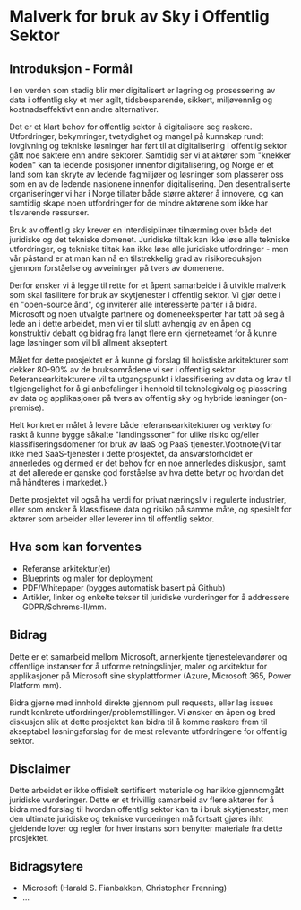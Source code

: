# Malverk for bruk av Sky i Offentlig Sektor

## Introduksjon - Formål
I en verden som stadig blir mer digitalisert er lagring og prosessering av data i offentlig sky et mer agilt, tidsbesparende, sikkert, miljøvennlig og kostnadseffektivt enn andre alternativer.

Det er et klart behov for offentlig sektor å digitalisere seg raskere. Utfordringer, bekymringer, tvetydighet og mangel på kunnskap rundt lovgivning og tekniske løsninger har ført til at  digitalisering i offentlig sektor gått noe saktere enn andre sektorer. Samtidig ser vi at aktører som "knekker koden" kan ta ledende posisjoner innenfor digitalisering, og Norge er et land som kan skryte av ledende fagmiljøer og løsninger som plasserer oss som en av de ledende nasjonene innenfor digitalisering. Den desentraliserte organiseringer vi har i Norge tillater både større aktører å innovere, og kan samtidig skape noen utfordringer for de mindre aktørene som ikke har tilsvarende ressurser.

Bruk av offentlig sky krever en interdisiplinær tilnærming over både det juridiske og det tekniske domenet. Juridiske tiltak kan ikke løse alle tekniske utfordringer, og tekniske tiltak kan ikke løse alle juridiske utfordringer - men vår påstand er at man kan nå en tilstrekkelig grad av risikoreduksjon gjennom forståelse og avveininger på tvers av domenene.

Derfor ønsker vi å legge til rette for et åpent samarbeide i å utvikle malverk som skal fasilitere for bruk av skytjenester i offentlig sektor. Vi gjør dette i en "open-source ånd", og inviterer alle interesserte parter i å bidra. Microsoft og noen utvalgte partnere og domeneeksperter har tatt på seg å lede an i dette arbeidet, men vi er til slutt avhengig av en åpen og konstruktiv debatt og bidrag fra langt flere enn kjerneteamet for å kunne lage løsninger som vil bli allment akseptert.

Målet for dette prosjektet er å kunne gi forslag til holistiske arkitekturer som dekker 80-90% av de bruksområdene vi ser i offentlig sektor. Referansearkitekturene vil ta utgangspunkt i klassifisering av data og krav til tilgjengelighet for å gi anbefalinger i henhold til teknologivalg og plassering av data og applikasjoner på tvers av offentlig sky og hybride løsninger (on-premise).

Helt konkret er målet å levere både referansearkitekturer og verktøy for raskt å kunne bygge såkalte "landingssoner" for ulike risiko og/eller klassifiseringsdomener for bruk av IaaS og PaaS tjenester.\footnote{Vi tar ikke med SaaS-tjenester i dette prosjektet, da ansvarsforholdet er annerledes og dermed er det behov for en noe annerledes diskusjon, samt at det allerede er ganske god forståelse av hva dette betyr og hvordan det må håndteres i markedet.}

Dette prosjektet vil også ha verdi for privat næringsliv i regulerte industrier, eller som ønsker å klassifisere data og risiko på samme måte, og spesielt for aktører som arbeider eller leverer inn til offentlig sektor.


## Hva som kan forventes
 - Referanse arkitektur(er)
 - Blueprints og maler for deployment
 - PDF/Whitepaper (bygges automatisk basert på Github)
 - Artikler, linker og enkelte tekser til juridiske vurderinger for å addressere GDPR/Schrems-II/mm. 


## Bidrag
Dette er et samarbeid mellom Microsoft, annerkjente tjenestelevandører og offentlige instanser for å utforme retningslinjer, maler og arkitektur for applikasjoner på Microsoft sine skyplattformer (Azure, Microsoft 365, Power Platform mm).

Bidra gjerne med innhold direkte gjennom pull requests, eller lag issues rundt konkrete utfordringer/problemstillinger. Vi ønsker en åpen og bred diskusjon slik at dette prosjektet kan bidra til å komme raskere frem til akseptabel løsningsforslag for de mest relevante utfordringene for offentlig sektor.
 

## Disclaimer
Dette arbeidet er ikke offisielt sertifisert materiale og har ikke gjennomgått juridiske vurderinger. Dette er et frivillig samarbeid av flere aktører for å bidra med forslag til hvordan offentlig sektor kan ta i bruk skytjenester, men den ultimate juridiske og tekniske vurderingen må fortsatt gjøres ihht gjeldende lover og regler for hver instans som benytter materiale fra dette prosjektet.


## Bidragsytere
 - Microsoft (Harald S. Fianbakken, Christopher Frenning)
 - ...
